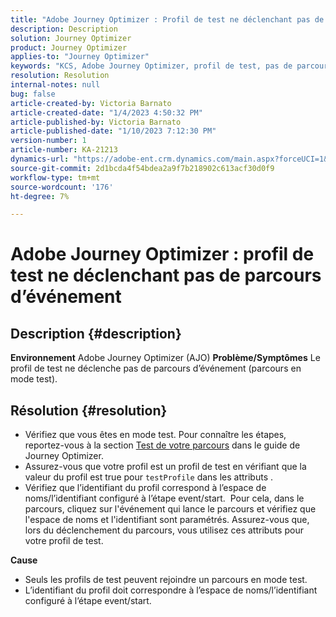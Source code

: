 ```yaml
---
title: "Adobe Journey Optimizer : Profil de test ne déclenchant pas de parcours d’événement"
description: Description
solution: Journey Optimizer
product: Journey Optimizer
applies-to: "Journey Optimizer"
keywords: "KCS, Adobe Journey Optimizer, profil de test, pas de parcours d’événement de déclenchement, AJO"
resolution: Resolution
internal-notes: null
bug: false
article-created-by: Victoria Barnato
article-created-date: "1/4/2023 4:50:32 PM"
article-published-by: Victoria Barnato
article-published-date: "1/10/2023 7:12:30 PM"
version-number: 1
article-number: KA-21213
dynamics-url: "https://adobe-ent.crm.dynamics.com/main.aspx?forceUCI=1&pagetype=entityrecord&etn=knowledgearticle&id=17a403e0-4f8c-ed11-81ad-6045bd0067ea"
source-git-commit: 2d1bcda4f54bdea2a9f7b218902c613acf30d0f9
workflow-type: tm+mt
source-wordcount: '176'
ht-degree: 7%

---
```


# Adobe Journey Optimizer : profil de test ne déclenchant pas de parcours d’événement

## Description {#description}

<b>Environnement</b>
Adobe Journey Optimizer (AJO)
<b>Problème/Symptômes</b>
Le profil de test ne déclenche pas de parcours d’événement (parcours en mode test).


## Résolution {#resolution}


- Vérifiez que vous êtes en mode test. Pour connaître les étapes, reportez-vous à la section [Test de votre parcours](https://experienceleague.adobe.com/docs/journey-optimizer/using/orchestrate-journeys/create-journey/testing-the-journey.html) dans le guide de Journey Optimizer.
- Assurez-vous que votre profil est un profil de test en vérifiant que la valeur du profil est true pour `testProfile` dans les attributs .
- Vérifiez que l’identifiant du profil correspond à l’espace de noms/l’identifiant configuré à l’étape event/start.  Pour cela, dans le parcours, cliquez sur l&#39;événement qui lance le parcours et vérifiez que l&#39;espace de noms et l&#39;identifiant sont paramétrés. Assurez-vous que, lors du déclenchement du parcours, vous utilisez ces attributs pour votre profil de test.

<b>Cause</b>
- Seuls les profils de test peuvent rejoindre un parcours en mode test.
- L’identifiant du profil doit correspondre à l’espace de noms/l’identifiant configuré à l’étape event/start.

